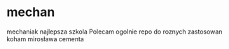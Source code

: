 # mechan
mechaniak najlepsza szkola
Polecam ogolnie repo do roznych zastosowan 
koham mirosława cementa
